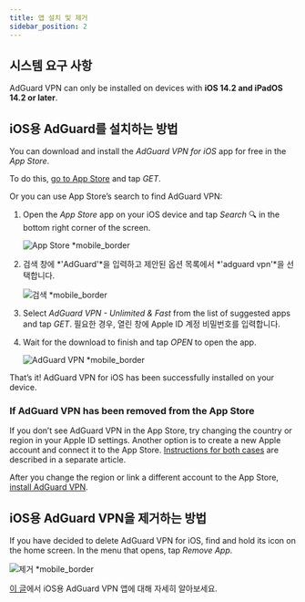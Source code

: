 ```yaml
---
title: 앱 설치 및 제거
sidebar_position: 2
---
```


## 시스템 요구 사항

AdGuard VPN can only be installed on devices with **iOS 14.2 and iPadOS 14.2 or later**.

## iOS용 AdGuard를 설치하는 방법

You can download and install the *AdGuard VPN for iOS* app for free in the *App Store*.

To do this, [go to App Store](https://agrd.io/ios_vpn) and tap *GET*.

Or you can use App Store’s search to find AdGuard VPN:

1. Open the *App Store* app on your iOS device and tap *Search* 🔍 in the bottom right corner of the screen.

    ![App Store *mobile_border](https://cdn.adguardvpn.com/content/kb/vpn/ios/app-store-en.png)

1. 검색 창에 *'AdGuard'*을 입력하고 제안된 옵션 목록에서 *'adguard vpn'*을 선택합니다.

    ![검색 *mobile_border](https://cdn.adguardvpn.com/content/kb/vpn/ios/search-en.png)

1. Select *AdGuard VPN - Unlimited & Fast* from the list of suggested apps and tap *GET*. 필요한 경우, 열린 창에 Apple ID 계정 비밀번호를 입력합니다.
1. Wait for the download to finish and tap *OPEN* to open the app.

    ![AdGuard VPN *mobile_border](https://cdn.adguardvpn.com/content/kb/vpn/ios/adguard-vpn-en.png)

That’s it! AdGuard VPN for iOS has been successfully installed on your device.

### If AdGuard VPN has been removed from the App Store

If you don’t see AdGuard VPN in the App Store, try changing the country or region in your Apple ID settings. Another option is to create a new Apple account and connect it to the App Store. [Instructions for both cases](/adguard-vpn-for-ios/solving-problems/app-store) are described in a separate article.

After you change the region or link a different account to the App Store, [install AdGuard VPN](https://apps.apple.com/us/app/adguard-vpn-unlimited-fast/id1525373602).

## iOS용 AdGuard VPN을 제거하는 방법

If you have decided to delete AdGuard VPN for iOS, find and hold its icon on the home screen. In the menu that opens, tap *Remove App*.

![제거 *mobile_border](https://cdn.adguardvpn.com/content/kb/vpn/ios/2.2/quick-action-menu.png)

[이 글](adguard-vpn-for-ios/overview)에서 iOS용 AdGuard VPN 앱에 대해 자세히 알아보세요.
